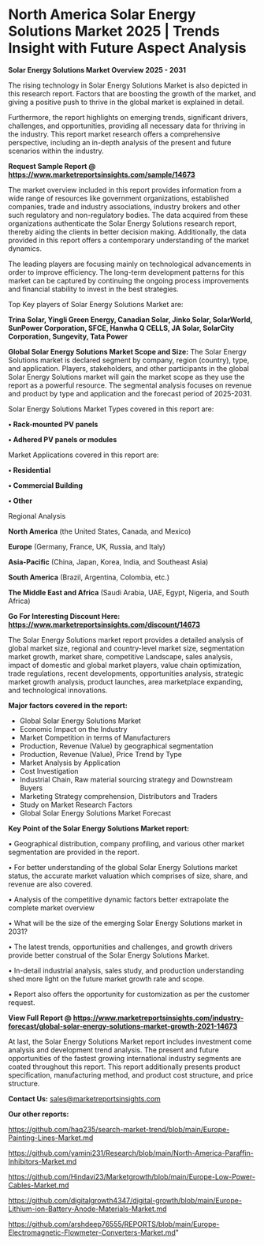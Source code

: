 # North America Solar Energy Solutions Market 2025 | Trends Insight with Future Aspect Analysis

<Strong> Solar Energy Solutions Market Overview 2025 - 2031</strong>

The rising technology in Solar Energy Solutions Market is also depicted in this research report. Factors that are boosting the growth of the market, and giving a positive push to thrive in the global market is explained in detail.

Furthermore, the report highlights on emerging trends, significant drivers, challenges, and opportunities, providing all necessary data for thriving in the industry. This report market research offers a comprehensive perspective, including an in-depth analysis of the present and future scenarios within the industry.

<strong>Request Sample Report @ <a href=https://www.marketreportsinsights.com/sample/14673>https://www.marketreportsinsights.com/sample/14673</a></strong>

The market overview included in this report provides information from a wide range of resources like government organizations, established companies, trade and industry associations, industry brokers and other such regulatory and non-regulatory bodies. The data acquired from these organizations authenticate the Solar Energy Solutions research report, thereby aiding the clients in better decision making. Additionally, the data provided in this report offers a contemporary understanding of the market dynamics.

The leading players are focusing mainly on technological advancements in order to improve efficiency. The long-term development patterns for this market can be captured by continuing the ongoing process improvements and financial stability to invest in the best strategies.

Top Key players of Solar Energy Solutions Market are:

<strong>Trina Solar, Yingli Green Energy, Canadian Solar, Jinko Solar, SolarWorld, SunPower Corporation, SFCE, Hanwha Q CELLS, JA Solar, SolarCity Corporation, Sungevity, Tata Power</strong>

<strong><b>Global Solar Energy Solutions Market Scope and Size:</b></strong>
The Solar Energy Solutions market is declared segment by company, region (country), type, and application. Players, stakeholders, and other participants in the global Solar Energy Solutions market will gain the market scope as they use the report as a powerful resource. The segmental analysis focuses on revenue and product by type and application and the forecast period of 2025-2031.

Solar Energy Solutions Market Types covered in this report are:

<strong>• Rack-mounted PV panels

• Adhered PV panels or modules</strong>

Market Applications covered in this report are:

<strong>• Residential

• Commercial Building

• Other</strong> 

Regional Analysis

<strong>North America</strong> (the United States, Canada, and Mexico)

<strong>Europe</strong> (Germany, France, UK, Russia, and Italy)

<strong>Asia-Pacific</strong> (China, Japan, Korea, India, and Southeast Asia)

<strong>South America</strong> (Brazil, Argentina, Colombia, etc.)

<strong>The Middle East and Africa</strong> (Saudi Arabia, UAE, Egypt, Nigeria, and South Africa)

<strong>Go For Interesting Discount Here: <a href=https://www.marketreportsinsights.com/discount/14673>https://www.marketreportsinsights.com/discount/14673</a></strong>

The Solar Energy Solutions market report provides a detailed analysis of global market size, regional and country-level market size, segmentation market growth, market share, competitive Landscape, sales analysis, impact of domestic and global market players, value chain optimization, trade regulations, recent developments, opportunities analysis, strategic market growth analysis, product launches, area marketplace expanding, and technological innovations.

<strong><b>Major factors covered in the report:</b></strong>
<ul>
  <li>Global Solar Energy Solutions Market </li>
  <li>Economic Impact on the Industry</li>
  <li>Market Competition in terms of Manufacturers</li>
  <li>Production, Revenue (Value) by geographical segmentation</li>
  <li>Production, Revenue (Value), Price Trend by Type</li>
  <li>Market Analysis by Application</li>
  <li>Cost Investigation</li>
  <li>Industrial Chain, Raw material sourcing strategy and Downstream Buyers</li>
  <li>Marketing Strategy comprehension, Distributors and Traders</li>
  <li>Study on Market Research Factors</li>
  <li>Global Solar Energy Solutions Market Forecast</li>
</ul>

<strong><b>Key Point of the Solar Energy Solutions Market report:</b></strong>

• Geographical distribution, company profiling, and various other market segmentation are provided in the report.

• For better understanding of the global Solar Energy Solutions market status, the accurate market valuation which comprises of size, share, and revenue are also covered.

• Analysis of the competitive dynamic factors better extrapolate the complete market overview

• What will be the size of the emerging Solar Energy Solutions market in 2031?

• The latest trends, opportunities and challenges, and growth drivers provide better construal of the Solar Energy Solutions Market.

• In-detail industrial analysis, sales study, and production understanding shed more light on the future market growth rate and scope.

• Report also offers the opportunity for customization as per the customer request.

<strong><b>View Full Report @ <a href=https://www.marketreportsinsights.com/industry-forecast/global-solar-energy-solutions-market-growth-2021-14673>https://www.marketreportsinsights.com/industry-forecast/global-solar-energy-solutions-market-growth-2021-14673</a></b></strong>


At last, the Solar Energy Solutions Market report includes investment come analysis and development trend analysis. The present and future opportunities of the fastest growing international industry segments are coated throughout this report. This report additionally presents product specification, manufacturing method, and product cost structure, and price structure.

<strong>Contact Us:</strong>
sales@marketreportsinsights.com

<strong>Our other reports:</strong>

<a href=https://github.com/haq235/search-market-trend/blob/main/Europe-Painting-Lines-Market.md>https://github.com/haq235/search-market-trend/blob/main/Europe-Painting-Lines-Market.md</a>

<a href=https://github.com/yamini231/Research/blob/main/North-America-Paraffin-Inhibitors-Market.md>https://github.com/yamini231/Research/blob/main/North-America-Paraffin-Inhibitors-Market.md</a>

<a href=https://github.com/Hindavi23/Marketgrowth/blob/main/Europe-Low-Power-Cables-Market.md>https://github.com/Hindavi23/Marketgrowth/blob/main/Europe-Low-Power-Cables-Market.md</a>

<a href=https://github.com/digitalgrowth4347/digital-growth/blob/main/Europe-Lithium-ion-Battery-Anode-Materials-Market.md>https://github.com/digitalgrowth4347/digital-growth/blob/main/Europe-Lithium-ion-Battery-Anode-Materials-Market.md</a>

<a href=https://github.com/arshdeep76555/REPORTS/blob/main/Europe-Electromagnetic-Flowmeter-Converters-Market.md>https://github.com/arshdeep76555/REPORTS/blob/main/Europe-Electromagnetic-Flowmeter-Converters-Market.md</a>"
